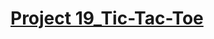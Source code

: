 # [Project 19_Tic-Tac-Toe](https://colab.research.google.com/drive/1FLJusl-JvoOJJuqOOVyZQfb4a31ga2qj)

